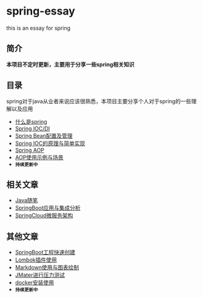 # spring-essay
this is an essay for spring

## 简介
 **本项目不定时更新，主要用于分享一些spring相关知识**

## 目录

spring对于java从业者来说应该很熟悉，本项目主要分享个人对于spring的一些理解以及应用

- [什么是spring]()
- [Spring IOC/DI]()
- [Spring Bean配置及管理]()
- [Spring IOC的原理与简单实现]()
- [Spring AOP]()
- [AOP使用示例与场景]()
- **`持续更新中`**

## 相关文章

- [Java随笔](https://github.com/shiwei175hll/java-essay)
- [SpringBoot应用与集成分析](https://github.com/shiwei175hll/springboot-essay)
- [SpringCloud微服务架构](https://github.com/shiwei175hll/springcloud-essay)

## 其他文章

- [SpringBoot工程快速创建]()
- [Lombok插件使用]()
- [Markdown使用与图表绘制]()
- [JMater进行压力测试]()
- [docker安装使用]()
- **`持续更新中`**
